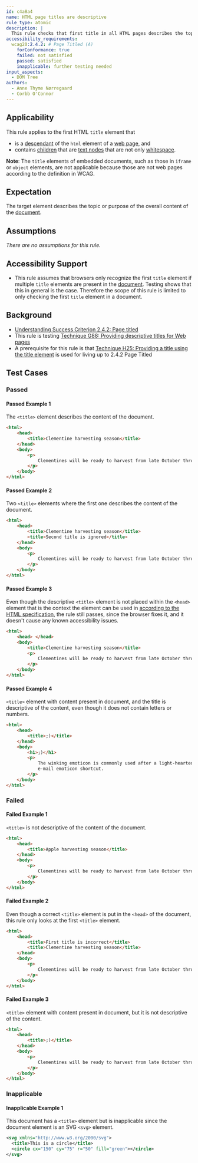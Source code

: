 ```yaml
---
id: c4a8a4
name: HTML page titles are descriptive
rule_type: atomic
description: |
  This rule checks that first title in all HTML pages describes the topic or purpose of its page.
accessibility_requirements:
  wcag20:2.4.2: # Page Titled (A)
    forConformance: true
    failed: not satisfied
    passed: satisfied
    inapplicable: further testing needed
input_aspects:
  - DOM Tree
authors:
  - Anne Thyme Nørregaard
  - Corbb O'Connor
---
```


## Applicability

This rule applies to the first HTML `title` element that

- is a [descendant](https://dom.spec.whatwg.org/#concept-tree-descendant) of the `html` element of a [web page](https://www.w3.org/TR/WCAG21/#dfn-web-page-s), and
- contains [children](https://dom.spec.whatwg.org/#concept-tree-child) that are [text nodes](https://dom.spec.whatwg.org/#text) that are not only [whitespace](#whitespace).

**Note**: The `title` elements of embedded documents, such as those in `iframe` or `object` elements, are not applicable because those are not web pages according to the definition in WCAG.

## Expectation

The target element describes the topic or purpose of the overall content of the [document](https://dom.spec.whatwg.org/#concept-document).

## Assumptions

_There are no assumptions for this rule._

## Accessibility Support

- This rule assumes that browsers only recognize the first `title` element if multiple `title` elements are present in the [document](https://dom.spec.whatwg.org/#concept-document). Testing shows that this in general is the case. Therefore the scope of this rule is limited to only checking the first `title` element in a document.

## Background

- [Understanding Success Criterion 2.4.2: Page titled](https://www.w3.org/WAI/WCAG21/Understanding/page-titled.html)
- This rule is testing [Technique G88: Providing descriptive titles for Web pages](https://www.w3.org/WAI/WCAG21/Techniques/general/G88)
- A prerequisite for this rule is that [Technique H25: Providing a title using the title element](https://www.w3.org/WAI/WCAG21/Techniques/html/H25) is used for living up to 2.4.2 Page Titled

## Test Cases

### Passed

#### Passed Example 1

The `<title>` element describes the content of the document.

```html
<html>
	<head>
		<title>Clementine harvesting season</title>
	</head>
	<body>
		<p>
			Clementines will be ready to harvest from late October through February.
		</p>
	</body>
</html>
```

#### Passed Example 2

Two `<title>` elements where the first one describes the content of the document.

```html
<html>
	<head>
		<title>Clementine harvesting season</title>
		<title>Second title is ignored</title>
	</head>
	<body>
		<p>
			Clementines will be ready to harvest from late October through February.
		</p>
	</body>
</html>
```

#### Passed Example 3

Even though the descriptive `<title>` element is not placed within the `<head>` element that is the context the element can be used in [according to the HTML specification](https://html.spec.whatwg.org/#the-title-element), the rule still passes, since the browser fixes it, and it doesn't cause any known accessibility issues.

```html
<html>
	<head> </head>
	<body>
		<title>Clementine harvesting season</title>
		<p>
			Clementines will be ready to harvest from late October through February.
		</p>
	</body>
</html>
```

#### Passed Example 4

`<title>` element with content present in document, and the title is descriptive of the content, even though it does not contain letters or numbers.

```html
<html>
	<head>
		<title>;)</title>
	</head>
	<body>
		<h1>;)</h1>
		<p>
			The winking emoticon is commonly used after a light-hearted or sarcastic remark. It is also a popular IM and
			e-mail emoticon shortcut.
		</p>
	</body>
</html>
```

### Failed

#### Failed Example 1

`<title>` is not descriptive of the content of the document.

```html
<html>
	<head>
		<title>Apple harvesting season</title>
	</head>
	<body>
		<p>
			Clementines will be ready to harvest from late October through February.
		</p>
	</body>
</html>
```

#### Failed Example 2

Even though a correct `<title>` element is put in the `<head>` of the document, this rule only looks at the first `<title>` element.

```html
<html>
	<head>
		<title>First title is incorrect</title>
		<title>Clementine harvesting season</title>
	</head>
	<body>
		<p>
			Clementines will be ready to harvest from late October through February.
		</p>
	</body>
</html>
```

#### Failed Example 3

`<title>` element with content present in document, but it is not descriptive of the content.

```html
<html>
	<head>
		<title>;)</title>
	</head>
	<body>
		<p>
			Clementines will be ready to harvest from late October through February.
		</p>
	</body>
</html>
```

### Inapplicable

#### Inapplicable Example 1

This document has a `<title>` element but is inapplicable since the document element is an SVG `<svg>` element.

```svg
<svg xmlns="http://www.w3.org/2000/svg">
  <title>This is a circle</title>
  <circle cx="150" cy="75" r="50" fill="green"></circle>
</svg>
```
